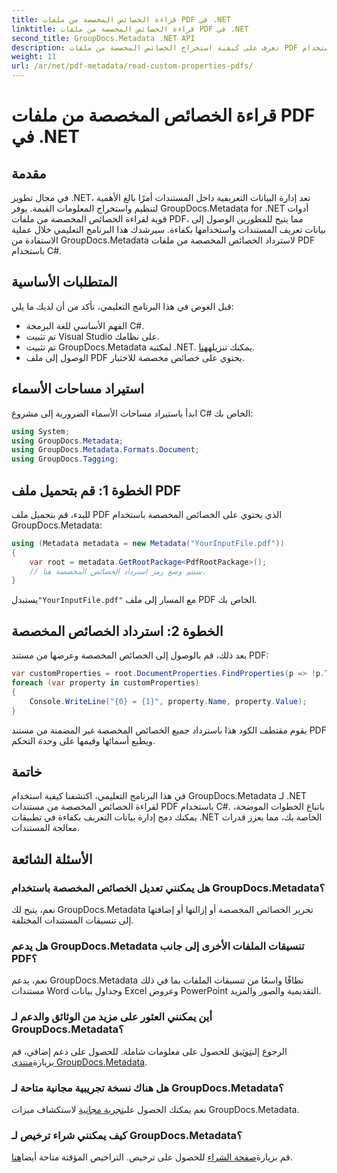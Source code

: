 ```yaml
---
title: قراءة الخصائص المخصصة من ملفات PDF في .NET
linktitle: قراءة الخصائص المخصصة من ملفات PDF في .NET
second_title: GroupDocs.Metadata .NET API
description: تعرف على كيفية استخراج الخصائص المخصصة من ملفات PDF باستخدام GroupDocs.Metadata لـ .NET. انغمس في إدارة البيانات التعريفية للمستندات باستخدام لغة C#.
weight: 11
url: /ar/net/pdf-metadata/read-custom-properties-pdfs/
---
```


# قراءة الخصائص المخصصة من ملفات PDF في .NET

## مقدمة
في مجال تطوير .NET، تعد إدارة البيانات التعريفية داخل المستندات أمرًا بالغ الأهمية لتنظيم واستخراج المعلومات القيمة. يوفر GroupDocs.Metadata for .NET أدوات قوية لقراءة الخصائص المخصصة من ملفات PDF، مما يتيح للمطورين الوصول إلى بيانات تعريف المستندات واستخدامها بكفاءة. سيرشدك هذا البرنامج التعليمي خلال عملية الاستفادة من GroupDocs.Metadata لاسترداد الخصائص المخصصة من ملفات PDF باستخدام C#.
## المتطلبات الأساسية
قبل الغوص في هذا البرنامج التعليمي، تأكد من أن لديك ما يلي:
- الفهم الأساسي للغة البرمجة C#.
- تم تثبيت Visual Studio على نظامك.
- تم تثبيت GroupDocs.Metadata لمكتبة .NET. يمكنك تنزيله[هنا](https://releases.groupdocs.com/metadata/net/).
- الوصول إلى ملف PDF يحتوي على خصائص مخصصة للاختبار.

## استيراد مساحات الأسماء
ابدأ باستيراد مساحات الأسماء الضرورية إلى مشروع C# الخاص بك:
```csharp
using System;
using GroupDocs.Metadata;
using GroupDocs.Metadata.Formats.Document;
using GroupDocs.Tagging;
```
## الخطوة 1: قم بتحميل ملف PDF
للبدء، قم بتحميل ملف PDF الذي يحتوي على الخصائص المخصصة باستخدام GroupDocs.Metadata:
```csharp
using (Metadata metadata = new Metadata("YourInputFile.pdf"))
{
    var root = metadata.GetRootPackage<PdfRootPackage>();
    // سيتم وضع رمز استرداد الخصائص المخصصة هنا.
}
```
 يستبدل`"YourInputFile.pdf"` مع المسار إلى ملف PDF الخاص بك.
## الخطوة 2: استرداد الخصائص المخصصة
بعد ذلك، قم بالوصول إلى الخصائص المخصصة وعرضها من مستند PDF:
```csharp
var customProperties = root.DocumentProperties.FindProperties(p => !p.Tags.Contains(Tags.Document.BuiltIn));
foreach (var property in customProperties)
{
    Console.WriteLine("{0} = {1}", property.Name, property.Value);
}
```
يقوم مقتطف الكود هذا باسترداد جميع الخصائص المخصصة غير المضمنة من مستند PDF ويطبع أسمائها وقيمها على وحدة التحكم.

## خاتمة
في هذا البرنامج التعليمي، اكتشفنا كيفية استخدام GroupDocs.Metadata لـ .NET لقراءة الخصائص المخصصة من مستندات PDF باستخدام C#. باتباع الخطوات الموضحة، يمكنك دمج إدارة بيانات التعريف بكفاءة في تطبيقات .NET الخاصة بك، مما يعزز قدرات معالجة المستندات.

## الأسئلة الشائعة
### هل يمكنني تعديل الخصائص المخصصة باستخدام GroupDocs.Metadata؟
نعم، يتيح لك GroupDocs.Metadata تحرير الخصائص المخصصة أو إزالتها أو إضافتها إلى تنسيقات المستندات المختلفة.
### هل يدعم GroupDocs.Metadata تنسيقات الملفات الأخرى إلى جانب PDF؟
نعم، يدعم GroupDocs.Metadata نطاقًا واسعًا من تنسيقات الملفات بما في ذلك مستندات Word وجداول بيانات Excel وعروض PowerPoint التقديمية والصور والمزيد.
### أين يمكنني العثور على مزيد من الوثائق والدعم لـ GroupDocs.Metadata؟
 الرجوع إلى[توثيق](https://tutorials.groupdocs.com/metadata/net/) للحصول على معلومات شاملة. للحصول على دعم إضافي، قم بزيارة[منتدى GroupDocs.Metadata](https://forum.groupdocs.com/c/metadata/14).
### هل هناك نسخة تجريبية مجانية متاحة لـ GroupDocs.Metadata؟
 نعم يمكنك الحصول على[تجربة مجانية](https://releases.groupdocs.com/) لاستكشاف ميزات GroupDocs.Metadata.
### كيف يمكنني شراء ترخيص لـ GroupDocs.Metadata؟
 قم بزيارة[صفحة الشراء](https://purchase.groupdocs.com/buy) للحصول على ترخيص. التراخيص المؤقتة متاحة أيضا[هنا](https://purchase.groupdocs.com/temporary-license/).